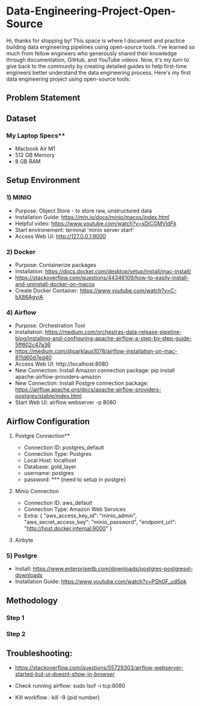 # Data-Engineering-Project-Open-Source

Hi, thanks for stopping by! This space is where I document and practice building data engineering pipelines using open-source tools. I've learned so much from fellow engineers who generously shared their knowledge through documentation, GitHub, and YouTube videos. Now, it's my turn to give back to the community by creating detailed guides to help first-time engineers better understand the data engineering process. Here's my first data engineering project using open-source tools:

## Problem Statement

## Dataset

### My Laptop Specs**
- Macbook Air M1
- 512 GB Memory
- 8 GB RAM
  
## Setup Environment

### 1) MINIO
   -  Purpose: Object Store - to store raw, unstructured data
   -  Installation Guide: https://min.io/docs/minio/macos/index.html
   -  Helpful video: https://www.youtube.com/watch?v=sDICGMVldFk
   -  Start environement: terminal 'minio server start' 
   -  Access Web UI: http://127.0.0.1:9000
   
### 2) Docker
  - Purpose: Containerize packages
  - Installation: https://docs.docker.com/desktop/setup/install/mac-install/
  - https://stackoverflow.com/questions/44346109/how-to-easily-install-and-uninstall-docker-on-macos
  - Create Docker Container: https://www.youtube.com/watch?v=C-bX86AgyiA
    
### 4) Airflow
  - Purpose: Orchestration Tool
  - Installation: https://medium.com/orchestras-data-release-pipeline-blog/installing-and-configuring-apache-airflow-a-step-by-step-guide-5ff602c47a36
  - https://medium.com/@parklaus1078/airflow-installation-on-mac-811d60d7ed40
  - Access Web UI: http://localhost:8080
  - New Connection: Install Amazon connection package: pip install apache-airflow-providers-amazon
  - New Connection: Install Postgre connection package: https://airflow.apache.org/docs/apache-airflow-providers-postgres/stable/index.html
  - Start Web UI: airflow webserver -p 8080

## Airflow Configuration

  1) Postgre Connection**
     - Connection ID: postgres_default
     - Connection Type: Postgres
     - Local Host: localhost
     - Database: gold_layer
     - username: postgres
     - password: *** {need to setup in postgre}
       
  2) Minio Connection
     - Connection ID: aws_default
     - Connection Type: Amazon Web Services
     - Extra: {
                "aws_access_key_id": "minio_admin",
                "aws_secret_access_key": "minio_password",
                "endpoint_url": "http://host.docker.internal:9000"
              }
     
  4) Airbyte
    
### 5) Postgre
  - Install: https://www.enterprisedb.com/downloads/postgres-postgresql-downloads
  - Installation Guide: https://www.youtube.com/watch?v=PShGF_udSpk

## Methodology

### Step 1

### Step 2


## Troubleshooting:
- https://stackoverflow.com/questions/55729303/airflow-webserver-started-but-ui-doesnt-show-in-browser

- Check running airflow: sudo lsof -i tcp:8080
- Kill workflow : kill -9 {pid number}
